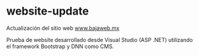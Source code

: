 # website-update
Actualización del sitio web www.bajaweb.mx

Prueba de website desarrollado desde Visual Studio (ASP .NET) utilizando el framework Bootstrap y DNN como CMS.
